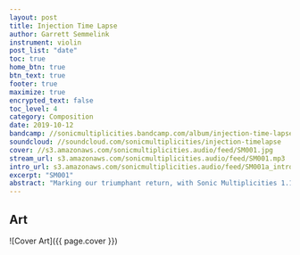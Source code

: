 ```yaml
---
layout: post
title: Injection Time Lapse
author: Garrett Semmelink
instrument: violin
post_list: "date"
toc: true
home_btn: true
btn_text: true
footer: true
maximize: true
encrypted_text: false
toc_level: 4
category: Composition
date: 2019-10-12
bandcamp: //sonicmultiplicities.bandcamp.com/album/injection-time-lapse
soundcloud: //soundcloud.com/sonicmultiplicities/injection-timelapse
cover: //s3.amazonaws.com/sonicmultiplicities.audio/feed/SM001.jpg
stream_url: s3.amazonaws.com/sonicmultiplicities.audio/feed/SM001.mp3
intro_url: s3.amazonaws.com/sonicmultiplicities.audio/feed/SM001a_intro.mp3
excerpt: "SM001"
abstract: "Marking our triumphant return, with Sonic Multiplicities 1.1!"
---
```


## Art

![Cover Art]({{ page.cover  }})
